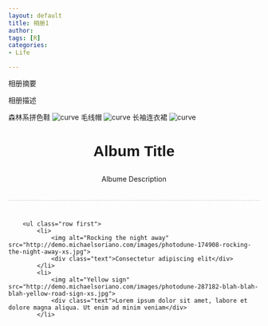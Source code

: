 ```yaml
---
layout: default
title: 相册1
author: 
tags: [R]
categories:
- Life

---
```


相册摘要
<!--more-->
相册描述


森林系拼色鞋 ![curve](http://g.click.taobao.com/q?pid=mm_32724562_4208092_13750324&unid=933&rd=1&ct=itemid%3D21936516080&rf=http%3A%2F%2Faxiaomao.com%2F&et=17029584&pgid=60e09134dce8ace9cec79c1d3106f45f&v=1.1)
毛线帽 ![curve](http://g.click.taobao.com/q?pid=mm_32724562_4208092_13750324&unid=933&rd=1&ct=itemid%3D10658215785&rf=http%3A%2F%2Faxiaomao.com%2F&et=17029584&pgid=60e09134dce8ace9cec79c1d3106f45f&v=1.1)
长袖连衣裙 ![curve](http://g.click.taobao.com/q?pid=mm_32724562_4208092_13750324&unid=933&rd=1&ct=itemid%3D26793140449&rf=http%3A%2F%2Faxiaomao.com%2F&et=17029584&pgid=60e09134dce8ace9cec79c1d3106f45f&v=1.1)

<div class="container">
        <div class="row" style="text-align:center; border-bottom:1px dashed #ccc;  padding:0 0 20px 0; margin-bottom:40px;">
            <h3 style="font-family:'Bree Serif', arial; font-weight:bold; font-size:30px;">
                 Album Title
            </h3>
            <p>Albume Description</p>
        </div>

        <ul class="row first">
            <li>
                <img alt="Rocking the night away"  src="http://demo.michaelsoriano.com/images/photodune-174908-rocking-the-night-away-xs.jpg">
                <div class="text">Consectetur adipiscing elit</div>
            </li>
            <li>
                <img alt="Yellow sign"  src="http://demo.michaelsoriano.com/images/photodune-287182-blah-blah-blah-yellow-road-sign-xs.jpg">
                <div class="text">Lorem ipsum dolor sit amet, labore et dolore magna aliqua. Ut enim ad minim veniam</div>
            </li> 
  </ul> 
    </div> <!-- /container -->